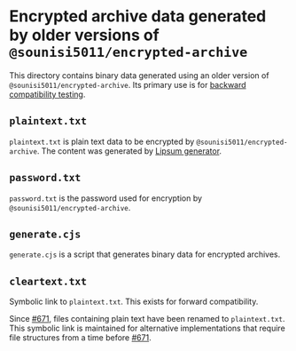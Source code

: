 # Encrypted archive data generated by older versions of `@sounisi5011/encrypted-archive`

This directory contains binary data generated using an older version of `@sounisi5011/encrypted-archive`. Its primary use is for [backward compatibility testing](../../tests/compatibility.ts).

## `plaintext.txt`

`plaintext.txt` is plain text data to be encrypted by `@sounisi5011/encrypted-archive`.
The content was generated by [Lipsum generator](https://www.lipsum.com/).

## `password.txt`

`password.txt` is the password used for encryption by `@sounisi5011/encrypted-archive`.

## `generate.cjs`

`generate.cjs` is a script that generates binary data for encrypted archives.

## `cleartext.txt`

Symbolic link to `plaintext.txt`. This exists for forward compatibility.

Since [#671], files containing plain text have been renamed to `plaintext.txt`.
This symbolic link is maintained for alternative implementations that require file structures from a time before [#671].

[#671]: https://github.com/sounisi5011/npm-packages/pull/671
